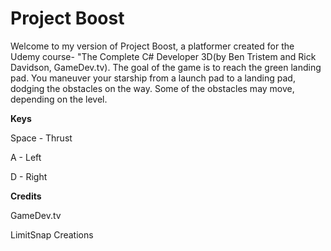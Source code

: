 ﻿# Project Boost


Welcome to my version of Project Boost, a platformer created for the Udemy course- "The Complete C# Developer 3D(by Ben Tristem and Rick Davidson, GameDev.tv). The goal of the game is to reach the green landing pad. You maneuver your starship from a launch pad to a landing pad, dodging the obstacles on the way. Some of the obstacles may move, depending on the level.

<b>Keys</b>

Space - Thrust

A - Left

D - Right

<b>Credits</b> 

GameDev.tv

LimitSnap Creations
